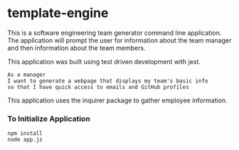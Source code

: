 # template-engine
This is a software engineering team generator command line application. The application will prompt the user for information about the team manager and then information about the team members. 

This application was built using test driven development with jest.

```
As a manager
I want to generate a webpage that displays my team's basic info
so that I have quick access to emails and GitHub profiles
```
This application uses the inquirer package to gather employee information.

### To Initialize Application
```
npm install
node app.js
```